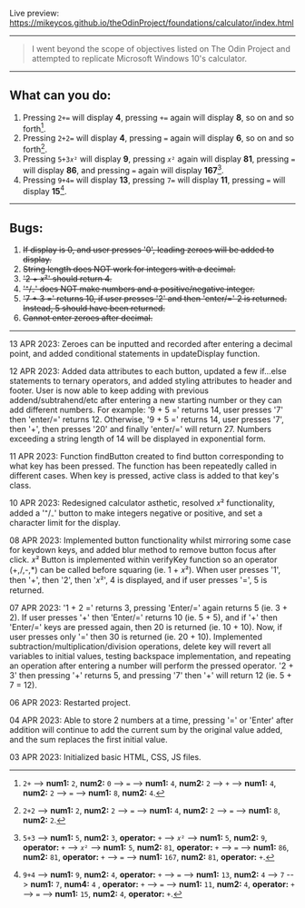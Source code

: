 Live preview: <https://mikeycos.github.io/theOdinProject/foundations/calculator/index.html>

---
> I went beyond the scope of objectives listed on The Odin Project and attempted to replicate Microsoft Windows 10's calculator.
---
## What can you do:
1. Pressing `2+=` will display **4**, pressing `+=` again will display **8**, so on and so forth[^1].  
2. Pressing `2+2=` will display **4**, pressing `=` again will display **6**, so on and so forth[^2].  
3. Pressing `5+3𝑥²` will display **9**, pressing `𝑥²` again will display **81**, pressing `=` will display **86**, and pressing `=` again will display **167**[^3].  
4. Pressing `9+4=` will display **13**, pressing `7=` will display **11**, pressing `=` will display **15**[^4].  

[^1]: `2+` --> **num1:** `2`, **num2:** `0` --> `=` --> **num1:** `4`, **num2:** `2` --> `+` --> **num1:** `4`, **num2:** `2` --> `=` --> **num1:** `8`, **num2:** `4`.  
[^2]: `2+2` --> **num1:** `2`, **num2:** `2` --> `=` --> **num1:** `4`, **num2:** `2` --> `=` --> **num1:** `8`, **num2:** `2`.  
[^3]: `5+3` --> **num1:** `5`, **num2:** `3`, **operator:** `+` --> `𝑥²` --> **num1:** `5`, **num2:** `9`, **operator:** `+` --> `𝑥²` --> **num1:** `5`, **num2:** `81`, **operator:** `+` --> `=` --> **num1:** `86`, **num2:** `81`, **operator:** `+` --> `=` --> **num1:** `167`, **num2:** `81`, **operator:** `+`.  
[^4]: `9+4` --> **num1:** `9`, **num2:** `4`, **operator:** `+` --> `=` --> **num1:** `13`, **num2:** `4` --> `7` --> **num1:** `7`, **num4:** `4` , **operator:** `+` --> `=` --> **num1:** `11`, **num2:** `4`, **operator:** `+` --> `=` --> **num1:** `15`, **num2:** `4`, **operator:** `+`.  
---
## Bugs:  
1. ~~If display is 0, and user presses '0', leading zeroes will be added to display.~~  
2. ~~String length does NOT work for integers with a decimal.~~  
3. ~~'2 + 𝑥²' should return 4.~~  
4. ~~'⁺/₋' does NOT make numbers and a positive/negative integer.~~  
5. ~~'7 + 3 =' returns 10, if user presses '2' and then 'enter/=' 2 is returned. Instead, 5 should have been returned.~~  
6. ~~Cannot enter zeroes after decimal.~~  
---
13 APR 2023: Zeroes can be inputted and recorded after entering a decimal point, and added conditional statements in updateDisplay function.  

12 APR 2023: Added data attributes to each button, updated a few if...else statements to ternary operators, and added styling attributes to header and footer. User is now able to keep adding with previous addend/subtrahend/etc after entering a new starting number or they can add different numbers. For example: '9 + 5 =' returns 14, user presses '7' then 'enter/=' returns 12. Otherwise, '9 + 5 =' returns 14, user presses '7', then '+', then presses '20' and finally 'enter/=' will return 27. Numbers exceeding a string length of 14 will be displayed in exponential form.  

11 APR 2023: Function findButton created to find button corresponding to what key has been pressed. The function has been repeatedly called in different cases. When key is pressed, active class is added to that key's class.  

10 APR 2023: Redesigned calculator asthetic, resolved 𝑥² functionality, added a '⁺/₋' button to make integers negative or positive, and set a character limit for the display.  
  
08 APR 2023: Implemented button functionality whilst mirroring some case for keydown keys, and added blur method to remove button focus after click. 𝑥² Button is implemented within verifyKey function so an operator (+,/,-,*) can be called before squaring (ie. 1 + 𝑥²). When user presses '1', then '+', then '2', then '𝑥²', 4 is displayed, and if user presses '=', 5 is returned.
  
07 APR 2023: '1 + 2 =' returns 3, pressing 'Enter/=' again returns 5 (ie. 3 + 2). If user presses '+' then 'Enter/=' returns 10 (ie. 5 + 5), and if '+' then 'Enter/=' keys are pressed again, then 20 is returned (ie. 10 + 10). Now, if user presses only '=' then 30 is returned (ie. 20 + 10). Implemented subtraction/multiplication/division operations, delete key will revert all variables to initial values, testing backspace implementation, and repeating an operation after entering a number will perform the pressed operator. '2 + 3' then pressing '+' returns 5, and pressing '7' then '+' will return 12 (ie. 5 + 7 = 12).
  
06 APR 2023: Restarted project.
  
04 APR 2023: Able to store 2 numbers at a time, pressing '=' or 'Enter' after addition will continue to add the current sum by the original value added, and the sum replaces the first initial value.
  
03 APR 2023: Initialized basic HTML, CSS, JS files.  